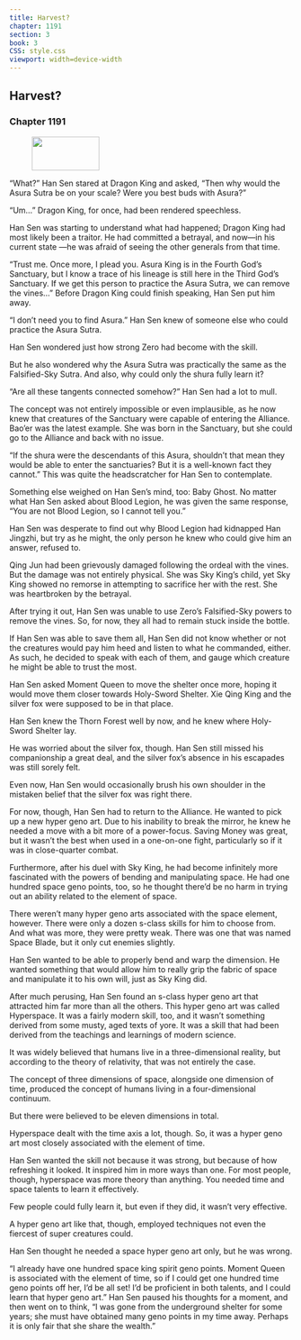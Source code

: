```yaml
---
title: Harvest?
chapter: 1191
section: 3
book: 3
CSS: style.css
viewport: width=device-width
---
```


## Harvest?

### Chapter 1191

<figure>
	<img src="../Images/gem.gif" alt="" id="gem" width="120" height="60" />
</figure>

“What?” Han Sen stared at Dragon King and asked, “Then why would the Asura Sutra be on your scale? Were you best buds with Asura?”

“Um…” Dragon King, for once, had been rendered speechless.

Han Sen was starting to understand what had happened; Dragon King had most likely been a traitor. He had committed a betrayal, and now—in his current state —he was afraid of seeing the other generals from that time.

“Trust me. Once more, I plead you. Asura King is in the Fourth God’s Sanctuary, but I know a trace of his lineage is still here in the Third God’s Sanctuary. If we get this person to practice the Asura Sutra, we can remove the vines…” Before Dragon King could finish speaking, Han Sen put him away.

“I don’t need you to find Asura.” Han Sen knew of someone else who could practice the Asura Sutra.

Han Sen wondered just how strong Zero had become with the skill.

But he also wondered why the Asura Sutra was practically the same as the Falsified-Sky Sutra. And also, why could only the shura fully learn it?

“Are all these tangents connected somehow?” Han Sen had a lot to mull.

The concept was not entirely impossible or even implausible, as he now knew that creatures of the Sanctuary were capable of entering the Alliance. Bao’er was the latest example. She was born in the Sanctuary, but she could go to the Alliance and back with no issue.

“If the shura were the descendants of this Asura, shouldn’t that mean they would be able to enter the sanctuaries? But it is a well-known fact they cannot.” This was quite the headscratcher for Han Sen to contemplate.

Something else weighed on Han Sen’s mind, too: Baby Ghost. No matter what Han Sen asked about Blood Legion, he was given the same response, “You are not Blood Legion, so I cannot tell you.”

Han Sen was desperate to find out why Blood Legion had kidnapped Han Jingzhi, but try as he might, the only person he knew who could give him an answer, refused to.

Qing Jun had been grievously damaged following the ordeal with the vines. But the damage was not entirely physical. She was Sky King’s child, yet Sky King showed no remorse in attempting to sacrifice her with the rest. She was heartbroken by the betrayal.

After trying it out, Han Sen was unable to use Zero’s Falsified-Sky powers to remove the vines. So, for now, they all had to remain stuck inside the bottle.

If Han Sen was able to save them all, Han Sen did not know whether or not the creatures would pay him heed and listen to what he commanded, either. As such, he decided to speak with each of them, and gauge which creature he might be able to trust the most.

Han Sen asked Moment Queen to move the shelter once more, hoping it would move them closer towards Holy-Sword Shelter. Xie Qing King and the silver fox were supposed to be in that place.

Han Sen knew the Thorn Forest well by now, and he knew where Holy-Sword Shelter lay.

He was worried about the silver fox, though. Han Sen still missed his companionship a great deal, and the silver fox’s absence in his escapades was still sorely felt.

Even now, Han Sen would occasionally brush his own shoulder in the mistaken belief that the silver fox was right there.

For now, though, Han Sen had to return to the Alliance. He wanted to pick up a new hyper geno art. Due to his inability to break the mirror, he knew he needed a move with a bit more of a power-focus. Saving Money was great, but it wasn’t the best when used in a one-on-one fight, particularly so if it was in close-quarter combat.

Furthermore, after his duel with Sky King, he had become infinitely more fascinated with the powers of bending and manipulating space. He had one hundred space geno points, too, so he thought there’d be no harm in trying out an ability related to the element of space.

There weren’t many hyper geno arts associated with the space element, however. There were only a dozen s-class skills for him to choose from. And what was more, they were pretty weak. There was one that was named Space Blade, but it only cut enemies slightly.

Han Sen wanted to be able to properly bend and warp the dimension. He wanted something that would allow him to really grip the fabric of space and manipulate it to his own will, just as Sky King did.

After much perusing, Han Sen found an s-class hyper geno art that attracted him far more than all the others. This hyper geno art was called Hyperspace. It was a fairly modern skill, too, and it wasn’t something derived from some musty, aged texts of yore. It was a skill that had been derived from the teachings and learnings of modern science.

It was widely believed that humans live in a three-dimensional reality, but according to the theory of relativity, that was not entirely the case.

The concept of three dimensions of space, alongside one dimension of time, produced the concept of humans living in a four-dimensional continuum.

But there were believed to be eleven dimensions in total.

Hyperspace dealt with the time axis a lot, though. So, it was a hyper geno art most closely associated with the element of time.

Han Sen wanted the skill not because it was strong, but because of how refreshing it looked. It inspired him in more ways than one. For most people, though, hyperspace was more theory than anything. You needed time and space talents to learn it effectively.

Few people could fully learn it, but even if they did, it wasn’t very effective.

A hyper geno art like that, though, employed techniques not even the fiercest of super creatures could.

Han Sen thought he needed a space hyper geno art only, but he was wrong.

“I already have one hundred space king spirit geno points. Moment Queen is associated with the element of time, so if I could get one hundred time geno points off her, I’d be all set! I’d be proficient in both talents, and I could learn that hyper geno art.” Han Sen paused his thoughts for a moment, and then went on to think, “I was gone from the underground shelter for some years; she must have obtained many geno points in my time away. Perhaps it is only fair that she share the wealth.”